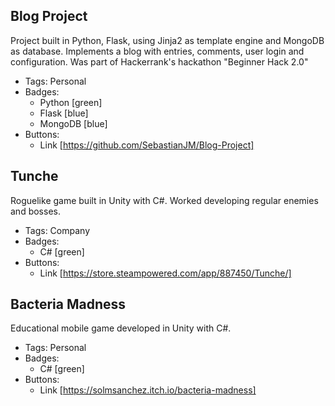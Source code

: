 ## Blog Project
Project built in Python, Flask, using Jinja2 as template engine and MongoDB as database. Implements a blog with entries, comments, user login and configuration. Was part of Hackerrank's hackathon "Beginner Hack 2.0"
- Tags: Personal
- Badges:
  - Python [green]
  - Flask [blue]
  - MongoDB [blue]
- Buttons:
  - Link [https://github.com/SebastianJM/Blog-Project]

## Tunche
Roguelike game built in Unity with C#. Worked developing regular enemies and bosses.
- Tags: Company
- Badges:
  - C# [green]
- Buttons:
  - Link [https://store.steampowered.com/app/887450/Tunche/]

## Bacteria Madness
Educational mobile game developed in Unity with C#.
- Tags: Personal
- Badges:
  - C# [green]
- Buttons:
  - Link [https://solmsanchez.itch.io/bacteria-madness]